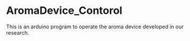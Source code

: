 # AromaDevice_Contorol
This is an arduino program to operate the aroma device developed in our research.
